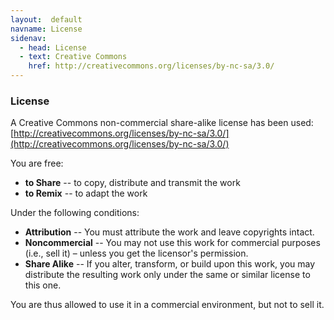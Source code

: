 ```yaml
---
layout:  default
navname: License
sidenav:
  - head: License
  - text: Creative Commons
    href: http://creativecommons.org/licenses/by-nc-sa/3.0/
---
```


### License

A Creative Commons non-commercial share-alike license has been used: <br/>
[http://creativecommons.org/licenses/by-nc-sa/3.0/](http://creativecommons.org/licenses/by-nc-sa/3.0/)

You are free:
- **to Share** -- to copy, distribute and transmit the work
- **to Remix** --  to adapt the work

Under the following conditions:
- **Attribution** -- You must attribute the work and leave copyrights intact.
- **Noncommercial** -- You may not use this work for commercial purposes
  (i.e., sell it) &ndash; unless you get the licensor's permission.
- **Share Alike** -- If you alter, transform, or build upon this work, you
  may distribute the resulting work only under the same or similar license
  to this one.

You are thus allowed to use it in a commercial environment, but not to sell it.

